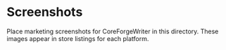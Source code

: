 # Screenshots

Place marketing screenshots for CoreForgeWriter in this directory. These images appear in store listings for each platform.
